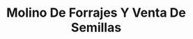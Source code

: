 ---
title: "Molino De Forrajes Y Venta De Semillas"
url: /santiago-tianguistenco/molino-de-forrajes-y-venta-de-semillas/
shop: agraria
---
